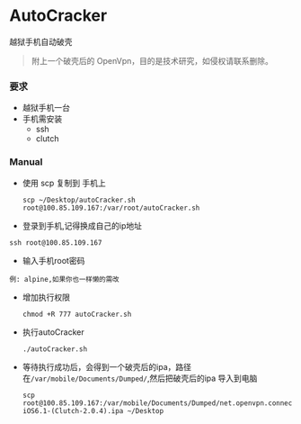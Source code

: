 # AutoCracker
越狱手机自动破壳
 >附上一个破壳后的 OpenVpn，目的是技术研究，如侵权请联系删除。

### 要求
* 越狱手机一台
* 手机需安装
  * ssh
  * clutch


### Manual

* 使用 scp 复制到 手机上

  ``` shell
  scp ~/Desktop/autoCracker.sh root@100.85.109.167:/var/root/autoCracker.sh
  ```
* 登录到手机,记得换成自己的ip地址
 ```shell
 ssh root@100.85.109.167
 ```
* 输入手机root密码
 ```
 例: alpine,如果你也一样懒的需改
 ```

* 增加执行权限  
  ``` shell
  chmod +R 777 autoCracker.sh
  ```

* 执行autoCracker

  ```
  ./autoCracker.sh
  ```
  
* 等待执行成功后，会得到一个破壳后的ipa，路径在`/var/mobile/Documents/Dumped/`,然后把破壳后的ipa 导入到电脑
  ```shell
  scp root@100.85.109.167:/var/mobile/Documents/Dumped/net.openvpn.connect.app-iOS6.1-(Clutch-2.0.4).ipa ~/Desktop
  ```

